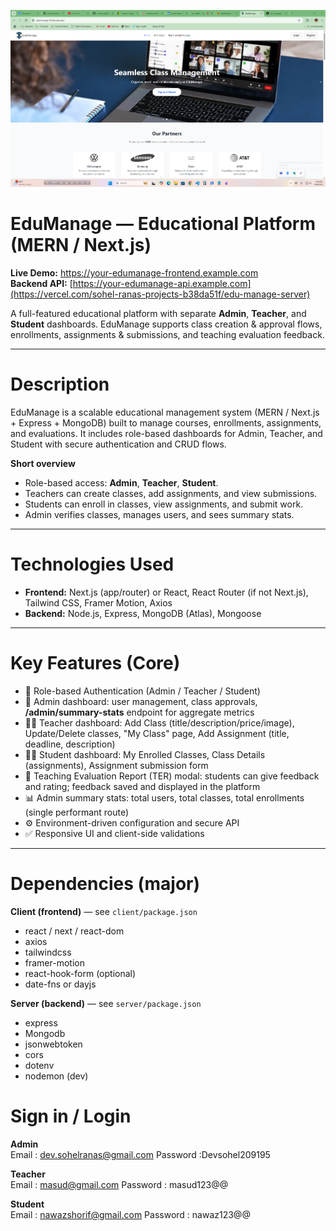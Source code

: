 <!-- Banner (replace with your banner URL) -->

![EduManage Banner](https://raw.githubusercontent.com/sohelrana6105/EduManage-client/main/src/assets/Edu_banner.png)


# EduManage — Educational Platform (MERN / Next.js)
**Live Demo:** [https://your-edumanage-frontend.example.com  ](https://edumanage-55a3a.web.app/)  <br>
**Backend API:** [https://your-edumanage-api.example.com](https://vercel.com/sohel-ranas-projects-b38da51f/edu-manage-server)

A full-featured educational platform with separate **Admin**, **Teacher**, and **Student** dashboards. EduManage supports class creation & approval flows, enrollments, assignments & submissions, and teaching evaluation feedback.

---

# Description
EduManage is a scalable educational management system (MERN / Next.js + Express + MongoDB) built to manage courses, enrollments, assignments, and evaluations. It includes role-based dashboards for Admin, Teacher, and Student with secure authentication and CRUD flows.

**Short overview**
- Role-based access: **Admin**, **Teacher**, **Student**.
- Teachers can create classes, add assignments, and view submissions.
- Students can enroll in classes, view assignments, and submit work.
- Admin verifies classes, manages users, and sees summary stats.

---

# Technologies Used
- **Frontend:** Next.js (app/router) or React, React Router (if not Next.js), Tailwind CSS, Framer Motion, Axios
- **Backend:** Node.js, Express, MongoDB (Atlas), Mongoose


---

# Key Features (Core)
- 🔐 Role-based Authentication (Admin / Teacher / Student)
- 🧭 Admin dashboard: user management, class approvals, **/admin/summary-stats** endpoint for aggregate metrics
- 👩‍🏫 Teacher dashboard: Add Class (title/description/price/image), Update/Delete classes, "My Class" page, Add Assignment (title, deadline, description)
- 👨‍🎓 Student dashboard: My Enrolled Classes, Class Details (assignments), Assignment submission form
- 📝 Teaching Evaluation Report (TER) modal: students can give feedback and rating; feedback saved and displayed in the platform
- 📊 Admin summary stats: total users, total classes, total enrollments (single performant route)
- ⚙️ Environment-driven configuration and secure API
- ✅ Responsive UI and client-side validations

---



# Dependencies (major)
**Client (frontend)** — see `client/package.json`
- react / next / react-dom
- axios
- tailwindcss
- framer-motion
- react-hook-form (optional)
- date-fns or dayjs

**Server (backend)** — see `server/package.json`
- express
- Mongodb
- jsonwebtoken
- cors
- dotenv
- nodemon (dev)

# Sign in / Login 
**Admin** <br>
Email    : dev.sohelranas@gmail.com
Password :Devsohel209195

**Teacher** <br>
Email    : masud@gmail.com
Password : masud123@@

**Student** <br>
Email    : nawazshorif@gmail.com
Password : nawaz123@@

